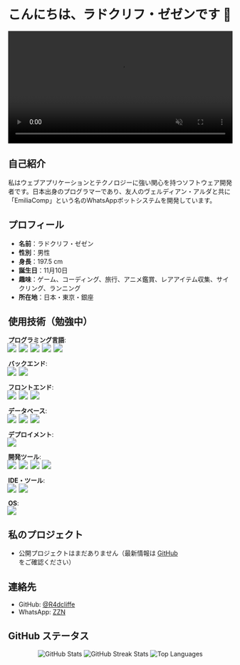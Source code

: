 # こんにちは、ラドクリフ・ゼゼンです 👋

<video autoplay loop muted playsinline width="100%">
  <source src="https://files.catbox.moe/psfe6y.mp4" type="video/mp4">
  お使いのブラウザは動画をサポートしていません。
</video>

## 自己紹介
私はウェブアプリケーションとテクノロジーに強い関心を持つソフトウェア開発者です。日本出身のプログラマーであり、友人のヴェルディアン・アルダと共に「EmiliaComp」という名のWhatsAppボットシステムを開発しています。

## プロフィール
- **名前**：ラドクリフ・ゼゼン  
- **性別**：男性  
- **身長**：197.5 cm  
- **誕生日**：11月10日  
- **趣味**：ゲーム、コーディング、旅行、アニメ鑑賞、レアアイテム収集、サイクリング、ランニング  
- **所在地**：日本・東京・銀座  

## 使用技術（勉強中）

**プログラミング言語**:  
<span style="display:inline-block; transform:scale(1.3); margin-right:6px;">
  <img src="https://img.shields.io/badge/-javascript-F7DF1E?style=flat&logo=javascript&logoColor=black">
</span>
<span style="display:inline-block; transform:scale(1.3); margin-right:6px;">
  <img src="https://img.shields.io/badge/-java-007396?style=flat&logo=java&logoColor=white">
</span>
<span style="display:inline-block; transform:scale(1.3); margin-right:6px;">
  <img src="https://img.shields.io/badge/-python-3776AB?style=flat&logo=python&logoColor=white">
</span>
<span style="display:inline-block; transform:scale(1.3); margin-right:6px;">
  <img src="https://img.shields.io/badge/-php-777BB4?style=flat&logo=php&logoColor=white">
</span>
<span style="display:inline-block; transform:scale(1.3); margin-right:6px;">
  <img src="https://img.shields.io/badge/-typescript-3178C6?style=flat&logo=typescript&logoColor=white">
</span>

**バックエンド**:  
<span style="display:inline-block; transform:scale(1.3); margin-right:6px;">
  <img src="https://img.shields.io/badge/Node.js-339933?style=flat&logo=node.js&logoColor=white">
</span>
<span style="display:inline-block; transform:scale(1.3); margin-right:6px;">
  <img src="https://img.shields.io/badge/Express.js-000000?style=flat&logo=express&logoColor=white">
</span>

**フロントエンド**:  
<span style="display:inline-block; transform:scale(1.3); margin-right:6px;">
  <img src="https://img.shields.io/badge/HTML-E34F26?style=flat&logo=html5&logoColor=white">
</span>
<span style="display:inline-block; transform:scale(1.3); margin-right:6px;">
  <img src="https://img.shields.io/badge/CSS-1572B6?style=flat&logo=css&logoColor=white">
</span>
<span style="display:inline-block; transform:scale(1.3); margin-right:6px;">
  <img src="https://img.shields.io/badge/-Canvas.js-0078D4?style=flat&logo=canvas&logoColor=white">
</span>

**データベース**:  
<span style="display:inline-block; transform:scale(1.3); margin-right:6px;">
  <img src="https://img.shields.io/badge/MongoDB-47A248?style=flat&logo=mongodb&logoColor=white">
</span>
<span style="display:inline-block; transform:scale(1.3); margin-right:6px;">
  <img src="https://img.shields.io/badge/SQLite-003B57?style=flat&logo=sqlite&logoColor=white">
</span>
<span style="display:inline-block; transform:scale(1.3); margin-right:6px;">
  <img src="https://img.shields.io/badge/MySQL-4479A1?style=flat&logo=mysql&logoColor=white">
</span>

**デプロイメント**:  
<span style="display:inline-block; transform:scale(1.3); margin-right:6px;">
  <img src="https://img.shields.io/badge/Vercel-000000?style=flat&logo=vercel&logoColor=white">
</span>

**開発ツール**:  
<span style="display:inline-block; transform:scale(1.3); margin-right:6px;">
  <img src="https://img.shields.io/badge/Git-F05032?style=flat&logo=git&logoColor=white">
</span>
<span style="display:inline-block; transform:scale(1.3); margin-right:6px;">
  <img src="https://img.shields.io/badge/NPM-CB3837?style=flat&logo=npm&logoColor=white">
</span>
<span style="display:inline-block; transform:scale(1.3); margin-right:6px;">
  <img src="https://img.shields.io/badge/Termux-1A1D23?style=flat&logo=linux&logoColor=white">
</span>
<span style="display:inline-block; transform:scale(1.3); margin-right:6px;">
  <img src="https://img.shields.io/badge/Acode-0078D4?style=flat&logo=android&logoColor=white">
</span>

**IDE・ツール**:  
<span style="display:inline-block; transform:scale(1.3); margin-right:6px;">
  <img src="https://img.shields.io/badge/VSCode-007ACC?style=flat&logo=visual-studio-code&logoColor=white">
</span>
<span style="display:inline-block; transform:scale(1.3); margin-right:6px;">
  <img src="https://img.shields.io/badge/GitHub_Desktop-000000?style=flat&logo=github&logoColor=white">
</span>

**OS**:  
<span style="display:inline-block; transform:scale(1.3); margin-right:6px;">
  <img src="https://img.shields.io/badge/Linux-FCC624?style=flat&logo=linux&logoColor=black">
</span>

## 私のプロジェクト
* 公開プロジェクトはまだありません（最新情報は [GitHub](https://github.com/R4dcliffe) をご確認ください）

## 連絡先
- GitHub: [@R4dcliffe](https://github.com/R4dcliffe)  
- WhatsApp: [ZZN](https://wa.me/79828972773)

## GitHub ステータス

<div align="center">
  <img src="https://github-readme-stats.vercel.app/api?username=R4dcliffe&show_icons=true&hide_border=false&include_all_commits=true&count_private=true&theme=tokyonight" alt="GitHub Stats"/>
  <img src="https://github-readme-streak-stats.herokuapp.com/?user=R4dcliffe&hide_border=false&theme=tokyonight" alt="GitHub Streak Stats"/>
  <img src="https://github-readme-stats.vercel.app/api/top-langs/?username=R4dcliffe&show_icons=true&locale=ja&layout=compact&theme=tokyonight" alt="Top Languages"/>
</div>